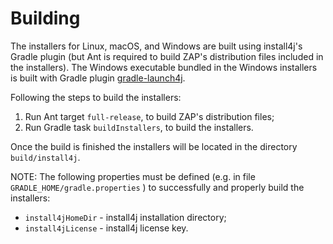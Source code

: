 Building
========

The installers for Linux, macOS, and Windows are built using install4j's Gradle plugin (but Ant is required to build ZAP's distribution files included in the installers). The Windows executable bundled in the Windows installers is built with Gradle plugin [gradle-launch4j](https://github.com/TheBoegl/gradle-launch4j).

Following the steps to build the installers:
1. Run Ant target `full-release`, to build ZAP's distribution files;
2. Run Gradle task `buildInstallers`, to build the installers.

Once the build is finished the installers will be located in the directory `build/install4j`.

NOTE: The following properties must be defined (e.g. in file `GRADLE_HOME/gradle.properties` ) to successfully and properly build the installers:
 - `install4jHomeDir` - install4j installation directory;
 - `install4jLicense` - install4j license key.
